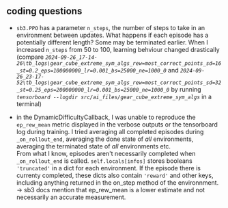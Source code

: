 ## coding questions

- `sb3.PPO` has a parameter `n_steps`, the number of steps to take in an environment between updates. What happens if each episode has a potentially different length? Some may be terminated earlier.
When I increased `n_steps` from 50 to 100, learning behviour changed drastically (compare *`2024-09-26_17-14-26\tb_logs\gear_cube_extreme_sym_algs_rew=most_correct_points_sd=16_st=0.2_eps=100000000_lr=0.001_bs=25000_ne=1000_0`* and *`2024-09-26_23-17-52\tb_logs\gear_cube_extreme_sym_algs_rew=most_correct_points_sd=32_st=0.25_eps=200000000_lr=0.001_bs=25000_ne=1000_0`* by running *`tensorboard --logdir src/ai_files/gear_cube_extreme_sym_algs`* in a terminal)

- in the DynamicDifficultyCallback, I was unable to reproduce the `ep_rew_mean` metric displayed in the verbose outputs or the tensorboard log during training. I tried averaging all completed episodes during `_on_rollout_end`, averaging the done state of *all* environments, averaging the terminated state of *all* environments etc.  
  From what I know, episodes aren't necessarily completed when `_on_rollout_end` is called. `self.locals[infos]` stores booleans `'truncated'` in a dict for each environment. If the episode there is currenty completed, these dicts also contain `'reward'` and other keys, including anything returned in the on_step method of the environnment.  
  -> sb3 docs mention that ep_rew_mean is a lower estimate and not necessarily an accurate measurement.
